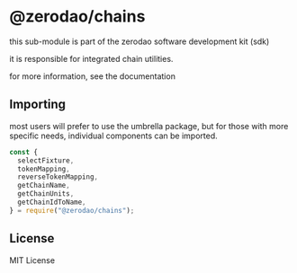 # @zerodao/chains

this sub-module is part of the zerodao software development kit (sdk)

it is responsible for integrated chain utilities.

for more information, see the documentation

## Importing

most users will prefer to use the umbrella package, but for those with more specific needs, individual components can be imported.

```javascript
const {
  selectFixture,
  tokenMapping,
  reverseTokenMapping,
  getChainName,
  getChainUnits,
  getChainIdToName,
} = require("@zerodao/chains");
```

## License

MIT License
